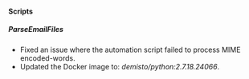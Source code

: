 
#### Scripts
##### ParseEmailFiles
- Fixed an issue where the automation script failed to process MIME encoded-words.
- Updated the Docker image to: *demisto/python:2.7.18.24066*.